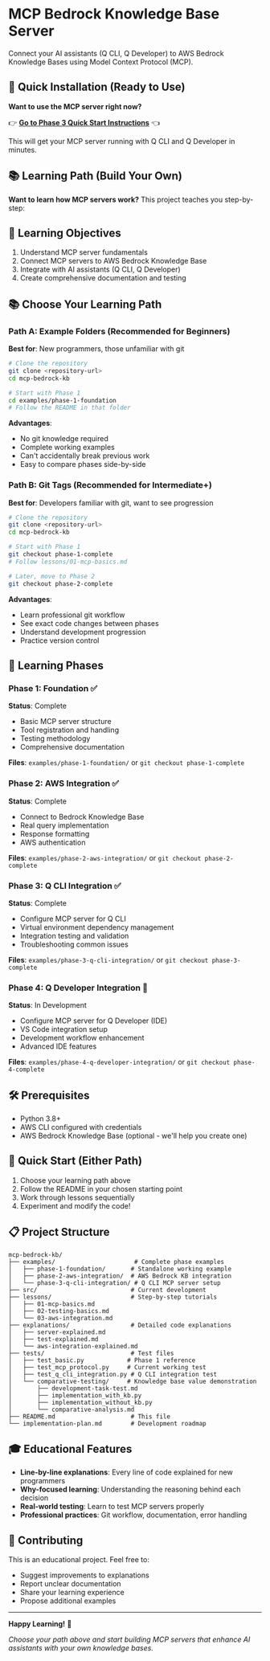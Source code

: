 # MCP Bedrock Knowledge Base Server

Connect your AI assistants (Q CLI, Q Developer) to AWS Bedrock Knowledge Bases using Model Context Protocol (MCP).

## 🚀 Quick Installation (Ready to Use)

**Want to use the MCP server right now?** 

👉 **[Go to Phase 3 Quick Start Instructions](examples/phase-3-q-cli-integration/README.md#quick-start)** 👈

This will get your MCP server running with Q CLI and Q Developer in minutes.

## 📚 Learning Path (Build Your Own)

**Want to learn how MCP servers work?** This project teaches you step-by-step:

## 🎯 Learning Objectives
1. Understand MCP server fundamentals
2. Connect MCP servers to AWS Bedrock Knowledge Base
3. Integrate with AI assistants (Q CLI, Q Developer)
4. Create comprehensive documentation and testing

## 📚 Choose Your Learning Path

### Path A: Example Folders (Recommended for Beginners)
**Best for**: New programmers, those unfamiliar with git

```bash
# Clone the repository
git clone <repository-url>
cd mcp-bedrock-kb

# Start with Phase 1
cd examples/phase-1-foundation
# Follow the README in that folder
```

**Advantages**:
- No git knowledge required
- Complete working examples
- Can't accidentally break previous work
- Easy to compare phases side-by-side

### Path B: Git Tags (Recommended for Intermediate+)
**Best for**: Developers familiar with git, want to see progression

```bash
# Clone the repository
git clone <repository-url>
cd mcp-bedrock-kb

# Start with Phase 1
git checkout phase-1-complete
# Follow lessons/01-mcp-basics.md

# Later, move to Phase 2
git checkout phase-2-complete
```

**Advantages**:
- Learn professional git workflow
- See exact code changes between phases
- Understand development progression
- Practice version control

## 📖 Learning Phases

### Phase 1: Foundation ✅
**Status**: Complete
- Basic MCP server structure
- Tool registration and handling
- Testing methodology
- Comprehensive documentation

**Files**: `examples/phase-1-foundation/` or `git checkout phase-1-complete`

### Phase 2: AWS Integration ✅
**Status**: Complete
- Connect to Bedrock Knowledge Base
- Real query implementation
- Response formatting
- AWS authentication

**Files**: `examples/phase-2-aws-integration/` or `git checkout phase-2-complete`

### Phase 3: Q CLI Integration ✅
**Status**: Complete
- Configure MCP server for Q CLI
- Virtual environment dependency management
- Integration testing and validation
- Troubleshooting common issues

**Files**: `examples/phase-3-q-cli-integration/` or `git checkout phase-3-complete`

### Phase 4: Q Developer Integration 🔄
**Status**: In Development
- Configure MCP server for Q Developer (IDE)
- VS Code integration setup
- Development workflow enhancement
- Advanced IDE features

**Files**: `examples/phase-4-q-developer-integration/` or `git checkout phase-4-complete`

## 🛠️ Prerequisites
- Python 3.8+
- AWS CLI configured with credentials
- AWS Bedrock Knowledge Base (optional - we'll help you create one)

## 🚀 Quick Start (Either Path)
1. Choose your learning path above
2. Follow the README in your chosen starting point
3. Work through lessons sequentially
4. Experiment and modify the code!

## 📋 Project Structure
```
mcp-bedrock-kb/
├── examples/                      # Complete phase examples
│   ├── phase-1-foundation/       # Standalone working example
│   ├── phase-2-aws-integration/  # AWS Bedrock KB integration
│   └── phase-3-q-cli-integration/ # Q CLI MCP server setup
├── src/                          # Current development
├── lessons/                      # Step-by-step tutorials
│   ├── 01-mcp-basics.md
│   ├── 02-testing-basics.md
│   └── 03-aws-integration.md
├── explanations/                 # Detailed code explanations
│   ├── server-explained.md
│   ├── test-explained.md
│   └── aws-integration-explained.md
├── tests/                        # Test files
│   ├── test_basic.py            # Phase 1 reference
│   ├── test_mcp_protocol.py     # Current working test
│   ├── test_q_cli_integration.py # Q CLI integration test
│   └── comparative-testing/     # Knowledge base value demonstration
│       ├── development-task-test.md
│       ├── implementation_with_kb.py
│       ├── implementation_without_kb.py
│       └── comparative-analysis.md
├── README.md                     # This file
└── implementation-plan.md        # Development roadmap
```

## 🎓 Educational Features
- **Line-by-line explanations**: Every line of code explained for new programmers
- **Why-focused learning**: Understanding the reasoning behind each decision
- **Real-world testing**: Learn to test MCP servers properly
- **Professional practices**: Git workflow, documentation, error handling

## 🤝 Contributing
This is an educational project. Feel free to:
- Suggest improvements to explanations
- Report unclear documentation
- Share your learning experience
- Propose additional examples

---
**Happy Learning!** 🎉

*Choose your path above and start building MCP servers that enhance AI assistants with your own knowledge bases.*
